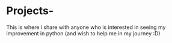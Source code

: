 # Projects-
This is where i share with anyone who is interested in seeing my improvement in python (and wish to help me in my journey :D) 
